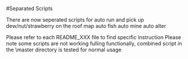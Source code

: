 #Separated Scripts

There are now seperated scripts for 
    auto run and pick up dew/nut/strawberry on the roof map
    auto fish
    auto mine
    auto alter

Please refer to each README_XXX file to find specific instruction
Please note some scripts are not working fulling functionally, combined script in the \master directory is tested for normal usage
